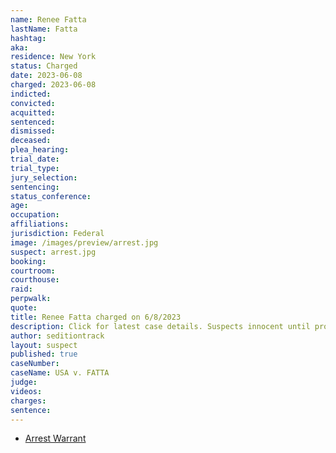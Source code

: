 ```yaml
---
name: Renee Fatta
lastName: Fatta
hashtag: 
aka:
residence: New York
status: Charged
date: 2023-06-08
charged: 2023-06-08
indicted:
convicted:
acquitted:
sentenced:
dismissed:
deceased:
plea_hearing:
trial_date:
trial_type:
jury_selection:
sentencing:
status_conference:
age:
occupation:
affiliations:
jurisdiction: Federal
image: /images/preview/arrest.jpg
suspect: arrest.jpg
booking:
courtroom:
courthouse:
raid:
perpwalk:
quote:
title: Renee Fatta charged on 6/8/2023
description: Click for latest case details. Suspects innocent until proven guilty.
author: seditiontrack
layout: suspect
published: true
caseNumber: 
caseName: USA v. FATTA
judge:
videos:
charges:
sentence:
---
```

- [Arrest Warrant](https://storage.courtlistener.com/recap/gov.uscourts.dcd.255746/gov.uscourts.dcd.255746.5.0.pdf)
